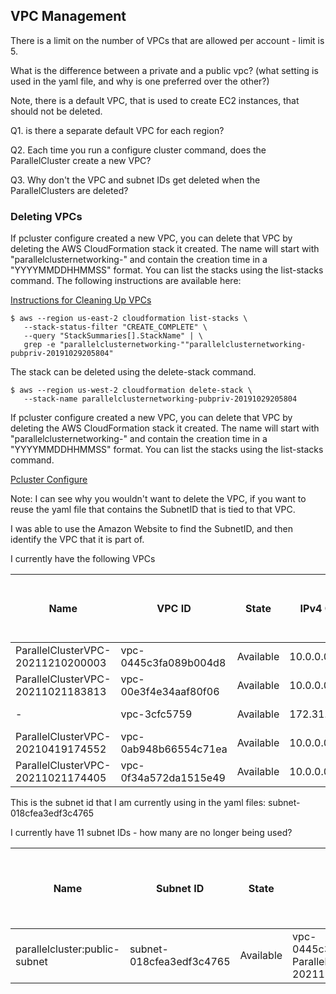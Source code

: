 ## VPC Management

There is a limit on the number of VPCs that are allowed per account - limit is 5.

What is the difference between a private and a public vpc? (what setting is used in the yaml file, and why is one preferred over the other?)

Note, there is a default VPC, that is used to create EC2 instances, that should not be deleted.

Q1. is there a separate default VPC for each region?

Q2. Each time you run a configure cluster command, does the ParallelCluster create a new VPC?

Q3. Why don't the VPC and subnet IDs get deleted when the ParallelClusters are deleted?


### Deleting VPCs
If pcluster configure created a new VPC, you can delete that VPC by deleting the AWS CloudFormation stack it created. The name will start with "parallelclusternetworking-" and contain the creation time in a "YYYYMMDDHHMMSS" format. You can list the stacks using the list-stacks command.
The following instructions are available here: 

<a href="https://docs.aws.amazon.com/parallelcluster/latest/ug/install-v3-configuring.html">Instructions for Cleaning Up VPCs</a>

```
$ aws --region us-east-2 cloudformation list-stacks \
   --stack-status-filter "CREATE_COMPLETE" \
   --query "StackSummaries[].StackName" | \
   grep -e "parallelclusternetworking-""parallelclusternetworking-pubpriv-20191029205804"
```

The stack can be deleted using the delete-stack command.

```
$ aws --region us-west-2 cloudformation delete-stack \
   --stack-name parallelclusternetworking-pubpriv-20191029205804
```

If pcluster configure created a new VPC, you can delete that VPC by deleting the AWS CloudFormation stack it created. 
The name will start with "parallelclusternetworking-" and contain the creation time in a "YYYYMMDDHHMMSS" format. You can list the stacks using the list-stacks command.

<a href="https://docs.aws.amazon.com/parallelcluster/latest/ug/pcluster.configure.html">Pcluster Configure</a>

Note: I can see why you wouldn't want to delete the VPC, if you want to reuse the yaml file that contains the SubnetID that is tied to that VPC.

I was able to use the Amazon Website to find the SubnetID, and then identify the VPC that it is part of.

I currently have the following VPCs


| Name | VPC ID | State | IPv4 CIDR |  IPv6 CIDR (Network border group) | IPv6 pool |DHCP options set | Main route table | Main network ACL | Tenancy | Default VPC | Owner ID |
| ---- | -----  | ----  | --------  |  -------------------------------  | --------  | -------------   | ---------------- | ---------------  | ------- | ----------- | -------- |
| ParallelClusterVPC-20211210200003 | vpc-0445c3fa089b004d8  |	Available  |	10.0.0.0/16 |	–  |	–   |	dopt-eaeaf888 |	rtb-048c503f3e6b9acc3 | 	acl-0fecfa7ff42e04ead |	Default	| No| 	xxxx |
|ParallelClusterVPC-20211021183813  |	vpc-00e3f4e34aaf80f06 | 	Available | 	10.0.0.0/16 | 	– |	– |	dopt-eaeaf888 | rtb-0a5b7ac9873486bcb |	acl-0852d06b1170db68c |	Default	| No |	xxxx | 
| - | vpc-3cfc5759 | 	Available | 	172.31.0.0/16 | 	– |	– | 	dopt-eaeaf888 | 	rtb-99cd64fc |	acl-bb9b39de | 	Default	| Yes	| 440858712842 |
| ParallelClusterVPC-20210419174552 |	vpc-0ab948b66554c71ea |	Available |	10.0.0.0/16 |	– |	– |	dopt-eaeaf888 |	rtb-03fd47f05eac5379f |	acl-079fe1be7ff972858 |	Default	 | No |	xxxx |
| ParallelClusterVPC-20211021174405 |	vpc-0f34a572da1515e49 |	Available |	10.0.0.0/16 | 	– |	– |	dopt-eaeaf888 |	rtb-0b6310d9ea70a699e |	acl-01fa1529b65545e91 |	Default	| No |	xxxx |


This is the subnet id that I am currently using in the yaml files: subnet-018cfea3edf3c4765

I currently have 11 subnet IDs - how many are no longer being used?

| Name | Subnet ID | State |  VPC | IPv4 CIDR | IPv6 CIDR | Available IPv4 addresses | Availability Zone | Availability Zone ID | Network border group | Route table | Network ACL | Default subnet|  Auto-assign public IPv4 address | Auto-assign customer-owned IPv4 address | Customer-owned IPv4 pool | Auto-assign IPv6 address | Owner ID |
| --   | -------   | ----  | ---- | --------- | ---------- | ---------------------- | ----------------- | -------------------- | -------------------  | ----------- | ----------  | ------------- | ------------------------------   | --------------------------------------  | -----------------------  | -----------------------  | -------- |
| parallelcluster:public-subnet |	subnet-018cfea3edf3c4765 |	Available |	vpc-0445c3fa089b004d8-ParallelClusterVPC-20211210200003 |	10.0.0.0/20 |	– |	4091 | us-east-1a |	use1-az6 |	us-east-1 |	rtb-034bcab9e4b8c4023-parallelcluster:route-table-public |	acl-0fecfa7ff42e04ead |	No |	Yes |	No |	- |	No |	xx |


